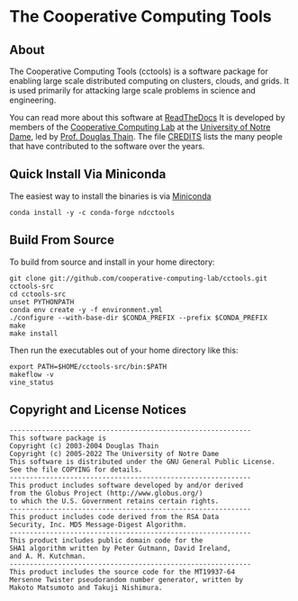 # The Cooperative Computing Tools

## About

The Cooperative Computing Tools (cctools) is a software
package for enabling large scale distributed computing
on clusters, clouds, and grids.  It is used primarily for
attacking large scale problems in science and engineering.

You can read more about this software at [ReadTheDocs](https://cctools.readthedocs.io)
It is developed by members of the [Cooperative Computing Lab](https://ccl.cse.nd.edu)
at the [University of Notre Dame](https://www.nd.edu),
led by [Prof. Douglas Thain](https://dthain.github.io).
The file [CREDITS](CREDITS) lists the many people that have contributed to the software over the years.

## Quick Install Via Miniconda

The easiest way to install the binaries is via [Miniconda](https://docs.conda.io/en/latest/miniconda.html)

```
conda install -y -c conda-forge ndcctools
```

## Build From Source

To build from source and install in your home directory:

```
git clone git://github.com/cooperative-computing-lab/cctools.git cctools-src
cd cctools-src
unset PYTHONPATH
conda env create -y -f environment.yml
./configure --with-base-dir $CONDA_PREFIX --prefix $CONDA_PREFIX
make
make install
```

Then run the executables out of your home directory like this:
```
export PATH=$HOME/cctools-src/bin:$PATH
makeflow -v
vine_status
```

## Copyright and License Notices

```
------------------------------------------------------------
This software package is
Copyright (c) 2003-2004 Douglas Thain
Copyright (c) 2005-2022 The University of Notre Dame
This software is distributed under the GNU General Public License.
See the file COPYING for details.
------------------------------------------------------------
This product includes software developed by and/or derived
from the Globus Project (http://www.globus.org/)
to which the U.S. Government retains certain rights.
------------------------------------------------------------
This product includes code derived from the RSA Data
Security, Inc. MD5 Message-Digest Algorithm.
------------------------------------------------------------
This product includes public domain code for the
SHA1 algorithm written by Peter Gutmann, David Ireland,
and A. M. Kutchman.
------------------------------------------------------------
This product includes the source code for the MT19937-64
Mersenne Twister pseudorandom number generator, written by 
Makoto Matsumoto and Takuji Nishimura.
```


